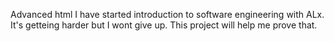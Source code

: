 Advanced html
I have started introduction to software engineering with ALx.
It's getteing harder but I wont give up.
This project will help me prove that.
